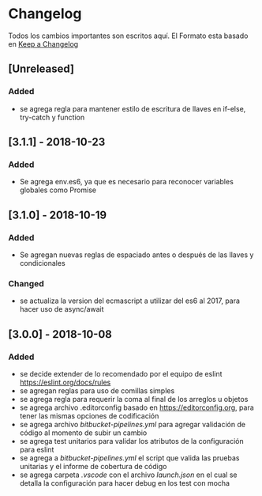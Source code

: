 # Changelog

Todos los cambios importantes son escritos aquí. El Formato esta basado en [Keep a Changelog](http://keepachangelog.com/es-ES/1.0.0/)

## [Unreleased]
### Added
- se agrega regla para mantener estilo de escritura de llaves en if-else, try-catch y function

## [3.1.1] - 2018-10-23
### Added
- Se agrega env.es6, ya que es necesario para reconocer variables globales como Promise

## [3.1.0] - 2018-10-19
### Added
- Se agregan nuevas reglas de espaciado antes o después de las llaves y condicionales

### Changed
- se actualiza la version del ecmascript a utilizar del es6 al 2017, para hacer uso de async/await

## [3.0.0] - 2018-10-08
### Added
- se decide extender de lo recomendado por el equipo de eslint https://eslint.org/docs/rules
- se agregan reglas para uso de comillas simples
- se agrega regla para requerir la coma al final de los arreglos u objetos
- se agrega archivo .editorconfig basado en https://editorconfig.org, para tener las mismas opciones de codificación
- se agrega archivo _bitbucket-pipelines.yml_ para agregar validación de código al momento de subir un cambio
- se agrega test unitarios para validar los atributos de la configuración para eslint
- se agrega a _bitbucket-pipelines.yml_ el script que valida las pruebas unitarias y el informe de cobertura de código
- se agrega carpeta _.vscode_ con el archivo _launch.json_ en el cual se detalla la configuración para hacer debug en los test con mocha
